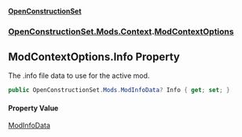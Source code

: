 #### [OpenConstructionSet](index.md 'index')
### [OpenConstructionSet.Mods.Context](index.md#OpenConstructionSet_Mods_Context 'OpenConstructionSet.Mods.Context').[ModContextOptions](0fvPZYrIPfE_d1zRcer52Q.md 'OpenConstructionSet.Mods.Context.ModContextOptions')
## ModContextOptions.Info Property
The .info file data to use for the active mod.  
```csharp
public OpenConstructionSet.Mods.ModInfoData? Info { get; set; }
```
#### Property Value
[ModInfoData](ZdFSsCp5Yk427RM+q39Nmw.md 'OpenConstructionSet.Mods.ModInfoData')
